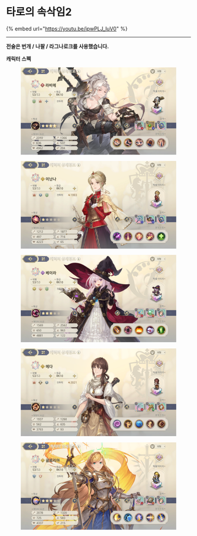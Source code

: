 # 타로의 속삭임2

{% embed url="https://youtu.be/ipwPLJ_luV0" %}

***

**전술은 번개 / 나팔 / 라그나로크를 사용했습니다.**

**캐릭터 스펙**

<figure><img src="../../../.gitbook/assets/image (65).png" alt=""><figcaption></figcaption></figure>

<figure><img src="../../../.gitbook/assets/image (59).png" alt=""><figcaption></figcaption></figure>

<figure><img src="../../../.gitbook/assets/image (62).png" alt=""><figcaption></figcaption></figure>

<figure><img src="../../../.gitbook/assets/image (64).png" alt=""><figcaption></figcaption></figure>

<figure><img src="../../../.gitbook/assets/image (67).png" alt=""><figcaption></figcaption></figure>
